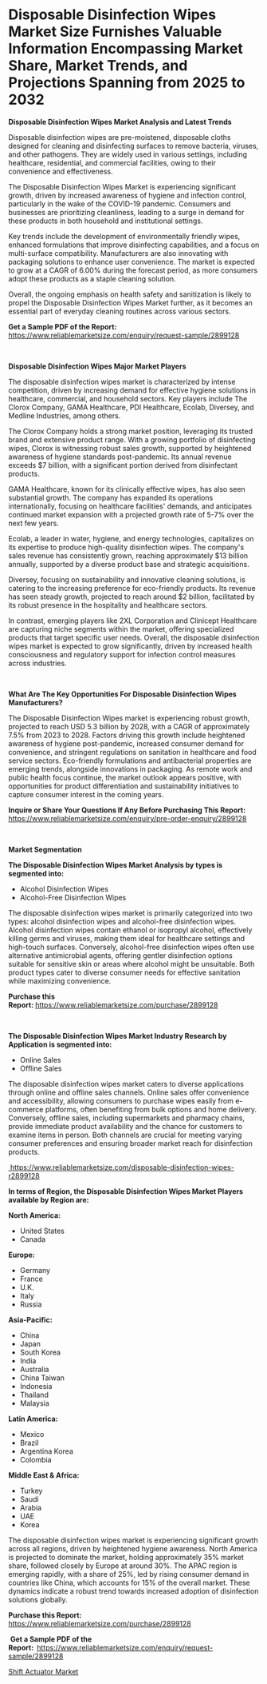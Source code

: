 <p><h1>Disposable Disinfection Wipes Market Size Furnishes Valuable Information Encompassing Market Share, Market Trends, and Projections Spanning from 2025 to 2032</h1></p><p><strong>Disposable Disinfection Wipes Market Analysis and Latest Trends</strong></p>
<p><p>Disposable disinfection wipes are pre-moistened, disposable cloths designed for cleaning and disinfecting surfaces to remove bacteria, viruses, and other pathogens. They are widely used in various settings, including healthcare, residential, and commercial facilities, owing to their convenience and effectiveness.</p><p>The Disposable Disinfection Wipes Market is experiencing significant growth, driven by increased awareness of hygiene and infection control, particularly in the wake of the COVID-19 pandemic. Consumers and businesses are prioritizing cleanliness, leading to a surge in demand for these products in both household and institutional settings.</p><p>Key trends include the development of environmentally friendly wipes, enhanced formulations that improve disinfecting capabilities, and a focus on multi-surface compatibility. Manufacturers are also innovating with packaging solutions to enhance user convenience. The market is expected to grow at a CAGR of 6.00% during the forecast period, as more consumers adopt these products as a staple cleaning solution.</p><p>Overall, the ongoing emphasis on health safety and sanitization is likely to propel the Disposable Disinfection Wipes Market further, as it becomes an essential part of everyday cleaning routines across various sectors.</p></p>
<p><strong>Get a Sample PDF of the Report:&nbsp;</strong> <a href="https://www.reliablemarketsize.com/enquiry/request-sample/2899128?utm_campaign=2528&utm_medium=2&utm_source=Github&utm_content=ia&utm_term=15032025&utm_id=disposable-disinfection-wipes">https://www.reliablemarketsize.com/enquiry/request-sample/2899128</a></p>
<p>&nbsp;</p>
<p><strong>Disposable Disinfection Wipes Major Market Players</strong></p>
<p><p>The disposable disinfection wipes market is characterized by intense competition, driven by increasing demand for effective hygiene solutions in healthcare, commercial, and household sectors. Key players include The Clorox Company, GAMA Healthcare, PDI Healthcare, Ecolab, Diversey, and Medline Industries, among others.</p><p>The Clorox Company holds a strong market position, leveraging its trusted brand and extensive product range. With a growing portfolio of disinfecting wipes, Clorox is witnessing robust sales growth, supported by heightened awareness of hygiene standards post-pandemic. Its annual revenue exceeds $7 billion, with a significant portion derived from disinfectant products.</p><p>GAMA Healthcare, known for its clinically effective wipes, has also seen substantial growth. The company has expanded its operations internationally, focusing on healthcare facilities' demands, and anticipates continued market expansion with a projected growth rate of 5-7% over the next few years.</p><p>Ecolab, a leader in water, hygiene, and energy technologies, capitalizes on its expertise to produce high-quality disinfection wipes. The company's sales revenue has consistently grown, reaching approximately $13 billion annually, supported by a diverse product base and strategic acquisitions.</p><p>Diversey, focusing on sustainability and innovative cleaning solutions, is catering to the increasing preference for eco-friendly products. Its revenue has seen steady growth, projected to reach around $2 billion, facilitated by its robust presence in the hospitality and healthcare sectors.</p><p>In contrast, emerging players like 2XL Corporation and Clinicept Healthcare are capturing niche segments within the market, offering specialized products that target specific user needs. Overall, the disposable disinfection wipes market is expected to grow significantly, driven by increased health consciousness and regulatory support for infection control measures across industries.</p></p>
<p>&nbsp;</p>
<p><strong>What Are The Key Opportunities For Disposable Disinfection Wipes Manufacturers?</strong></p>
<p><p>The Disposable Disinfection Wipes market is experiencing robust growth, projected to reach USD 5.3 billion by 2028, with a CAGR of approximately 7.5% from 2023 to 2028. Factors driving this growth include heightened awareness of hygiene post-pandemic, increased consumer demand for convenience, and stringent regulations on sanitation in healthcare and food service sectors. Eco-friendly formulations and antibacterial properties are emerging trends, alongside innovations in packaging. As remote work and public health focus continue, the market outlook appears positive, with opportunities for product differentiation and sustainability initiatives to capture consumer interest in the coming years.</p></p>
<p><strong>Inquire or Share Your Questions If Any Before Purchasing This Report:</strong> <a href="https://www.reliablemarketsize.com/enquiry/pre-order-enquiry/2899128?utm_campaign=2528&utm_medium=2&utm_source=Github&utm_content=ia&utm_term=15032025&utm_id=disposable-disinfection-wipes">https://www.reliablemarketsize.com/enquiry/pre-order-enquiry/2899128</a></p>
<p>&nbsp;</p>
<p><strong>Market Segmentation</strong></p>
<p><strong>The Disposable Disinfection Wipes Market Analysis by types is segmented into:</strong></p>
<p><ul><li>Alcohol Disinfection Wipes</li><li>Alcohol-Free Disinfection Wipes</li></ul></p>
<p><p>The disposable disinfection wipes market is primarily categorized into two types: alcohol disinfection wipes and alcohol-free disinfection wipes. Alcohol disinfection wipes contain ethanol or isopropyl alcohol, effectively killing germs and viruses, making them ideal for healthcare settings and high-touch surfaces. Conversely, alcohol-free disinfection wipes often use alternative antimicrobial agents, offering gentler disinfection options suitable for sensitive skin or areas where alcohol might be unsuitable. Both product types cater to diverse consumer needs for effective sanitation while maximizing convenience.</p></p>
<p><strong>Purchase this Report:&nbsp;</strong><a href="https://www.reliablemarketsize.com/purchase/2899128?utm_campaign=2528&utm_medium=2&utm_source=Github&utm_content=ia&utm_term=15032025&utm_id=disposable-disinfection-wipes">https://www.reliablemarketsize.com/purchase/2899128</a></p>
<p>&nbsp;</p>
<p><strong>The Disposable Disinfection Wipes Market Industry Research by Application is segmented into:</strong></p>
<p><ul><li>Online Sales</li><li>Offline Sales</li></ul></p>
<p><p>The disposable disinfection wipes market caters to diverse applications through online and offline sales channels. Online sales offer convenience and accessibility, allowing consumers to purchase wipes easily from e-commerce platforms, often benefiting from bulk options and home delivery. Conversely, offline sales, including supermarkets and pharmacy chains, provide immediate product availability and the chance for customers to examine items in person. Both channels are crucial for meeting varying consumer preferences and ensuring broader market reach for disinfection products.</p></p>
<p><a href="https://www.reliablemarketsize.com/disposable-disinfection-wipes-r2899128?utm_campaign=2528&utm_medium=2&utm_source=Github&utm_content=ia&utm_term=15032025&utm_id=disposable-disinfection-wipes">&nbsp;https://www.reliablemarketsize.com/disposable-disinfection-wipes-r2899128</a></p>
<p><strong>In terms of Region, the Disposable Disinfection Wipes Market Players available by Region are:</strong></p>
<p>
    <p> <strong> North America: </strong>
        <ul>
            <li>United States</li>
            <li>Canada</li>
        </ul>
        </p> 
    <p> <strong> Europe: </strong>
        <ul>
            <li>Germany</li>
            <li>France</li>
            <li>U.K.</li>
            <li>Italy</li>
            <li>Russia</li>
        </ul>
        </p> 
    <p> <strong> Asia-Pacific: </strong>
        <ul>
            <li>China</li>
            <li>Japan</li>
            <li>South Korea</li>
            <li>India</li>
            <li>Australia</li>
            <li>China Taiwan</li>
            <li>Indonesia</li>
            <li>Thailand</li>
            <li>Malaysia</li>
        </ul>
        </p> 
    <p> <strong> Latin America: </strong>
        <ul>
            <li>Mexico</li>
            <li>Brazil</li>
            <li>Argentina Korea</li>
            <li>Colombia</li>
        </ul>
        </p> 
    <p> <strong> Middle East & Africa: </strong>
        <ul>
            <li>Turkey</li>
            <li>Saudi</li>
            <li>Arabia</li>
            <li>UAE</li>
            <li>Korea</li>
        </ul>
    </p>
    </p>
<p><p>The disposable disinfection wipes market is experiencing significant growth across all regions, driven by heightened hygiene awareness. North America is projected to dominate the market, holding approximately 35% market share, followed closely by Europe at around 30%. The APAC region is emerging rapidly, with a share of 25%, led by rising consumer demand in countries like China, which accounts for 15% of the overall market. These dynamics indicate a robust trend towards increased adoption of disinfection solutions globally.</p></p>
<p><strong>Purchase this Report: </strong><a href="https://www.reliablemarketsize.com/purchase/2899128?utm_campaign=2528&utm_medium=2&utm_source=Github&utm_content=ia&utm_term=15032025&utm_id=disposable-disinfection-wipes">https://www.reliablemarketsize.com/purchase/2899128</a></p>
<p>&nbsp;<strong>Get a Sample PDF of the Report:&nbsp;&nbsp;</strong><a href="https://www.reliablemarketsize.com/enquiry/request-sample/2899128?utm_campaign=2528&utm_medium=2&utm_source=Github&utm_content=ia&utm_term=15032025&utm_id=disposable-disinfection-wipes">https://www.reliablemarketsize.com/enquiry/request-sample/2899128</a></p>
<p><strong></strong></p>
<p><p><a href="https://github.com/ovtkosle/Market-Research-Report-List-1/blob/main/shift-actuator-market.md?utm_campaign=2528&utm_medium=2&utm_source=Github&utm_content=ia&utm_term=15032025&utm_id=disposable-disinfection-wipes">Shift Actuator Market</a></p></p>